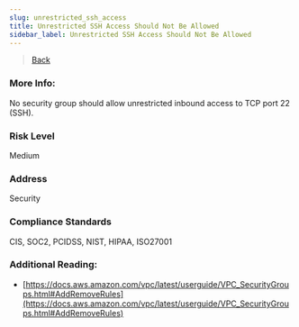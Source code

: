```yaml
---
slug: unrestricted_ssh_access
title: Unrestricted SSH Access Should Not Be Allowed
sidebar_label: Unrestricted SSH Access Should Not Be Allowed
---
```

> [Back](../../ec2monitoring)

### More Info:
No security group should allow unrestricted inbound access to TCP port 22 (SSH).

### Risk Level
Medium

### Address
Security

### Compliance Standards
CIS, SOC2, PCIDSS, NIST, HIPAA, ISO27001

### Additional Reading:
- [https://docs.aws.amazon.com/vpc/latest/userguide/VPC_SecurityGroups.html#AddRemoveRules](https://docs.aws.amazon.com/vpc/latest/userguide/VPC_SecurityGroups.html#AddRemoveRules) 

